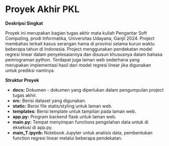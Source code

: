# Proyek Akhir PKL

**Deskripsi Singkat**

Proyek ini merupakan bagian tugas akhir mata kuliah Pengantar Soft Computing, prodi Informatika, Universitas Udayana, Ganjil 2024. Project membahas terkait kasus serangan hama di provinsi selama kurun waktu beberapa tahun di Indonesia. Project menggunakan pendekatan model regresi linear dalam penyelesaiannya dan disusun khususnya dalam bahasa pemrograman python. Terdapat juga laman web sederhana yang merupakan implementasi hasil dari model regresi linear jika digunakan untuk prediksi nantinya. 

**Struktur Proyek**

* **docs:** Dokumen - dokumen yang diperlukan dalam pengumpulan project tugas akhir.
* **src:** Berisi dataset yang digunakan.
* **static:** Berisi file statis/styling untuk laman web.
* **templates:** Berisi template untuk tampilan pada laman web.
* **app.py:** Program backend flask untuk laman web.
* **main.py:** Tempat menyimpan functions pengolahan data untuk di eksekusi di app.py.
* **main_T.ipynb:** Notebook Jupyter untuk analisis data, pembentukan function regresi linear melalui beberapa pendekatan.
